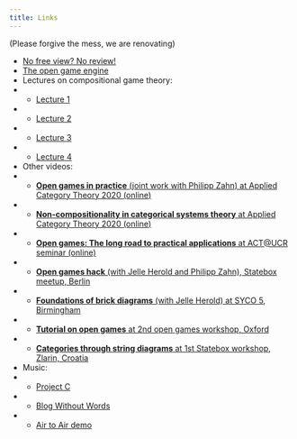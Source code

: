 ```yaml
---
title: Links
---
```


(Please forgive the mess, we are renovating)

- [No free view? No review!](https://nofreeviewnoreview.org/)
- [The open game engine](https://github.com/CyberCat-Institute/open-game-engine)
- Lectures on compositional game theory:
- - [Lecture 1](https://www.youtube.com/watch?v=5Qny8YmLUzk)
- - [Lecture 2](https://www.youtube.com/watch?v=ydZ81HDhLnw)
- - [Lecture 3](https://www.youtube.com/watch?v=7qYVm5XvVLQ)
- - [Lecture 4](https://www.youtube.com/watch?v=ncv3wed1QmQ)
- Other videos:
- - [**Open games in practice** (joint work with Philipp Zahn) at Applied Category Theory 2020 (online)](https://www.youtube.com/watch?v=b3aBFUrCpuw)
- - [**Non-compositionality in categorical systems theory** at Applied Category Theory 2020 (online)](https://www.youtube.com/watch?v=JxvmjOZbv7U)
- - [**Open games: The long road to practical applications** at ACT@UCR seminar (online)](https://www.youtube.com/watch?v=Kwflmrd2AfM)
- - [**Open games hack** (with Jelle Herold and Philipp Zahn), Statebox meetup, Berlin](https://www.youtube.com/watch?v=4Ln4FukIFO0)
- - [**Foundations of brick diagrams** (with Jelle Herold) at SYCO 5, Birmingham](https://www.youtube.com/watch?v=Icjt_2WSPio)
- - [**Tutorial on open games** at 2nd open games workshop, Oxford](https://www.youtube.com/watch?v=5g4Vud4zfkM)
- - [**Categories through string diagrams** at 1st Statebox workshop, Zlarin, Croatia](https://www.youtube.com/watch?v=wXreYM-Th88)
- Music:
- - [Project C](https://project-c.bandcamp.com/)
- - [Blog Without Words](https://soundcloud.com/user-976111806)
- - [Air to Air demo](https://www.youtube.com/watch?v=rYbc97eJeKs&list=PL1DgCx-eZ6I4P7VodzmFCs4UxQlrUQ2YE)
